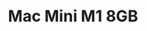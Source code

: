 ---
template: DeviceDetailPage
title: Mac Mini M1 8GB
platform: ARM
processor: 8-core CPU with 4 performance cores and 4 efficiency cores
storage: Apple NVMe SSD, 160 GB
memory: 8 GB RAM
---